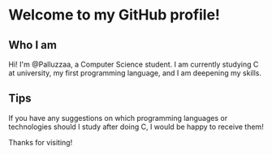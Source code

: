 # Welcome to my GitHub profile!

## Who I am

Hi! I'm @Palluzzaa, a Computer Science student. I am currently studying C at university, my first programming language, and I am deepening my skills.

## Tips
If you have any suggestions on which programming languages or technologies should I study after doing C, I would be happy to receive them!

Thanks for visiting!
